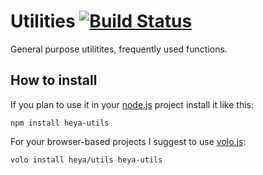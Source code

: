 # Utilities [![Build Status](https://travis-ci.org/heya/utils.png?branch=master)](https://travis-ci.org/heya/utils)

General purpose utilitites, frequently used functions.

## How to install

If you plan to use it in your [node.js](http://nodejs.org) project install it
like this:

```
npm install heya-utils
```

For your browser-based projects I suggest to use [volo.js](http://volojs.org):

```
volo install heya/utils heya-utils
```
